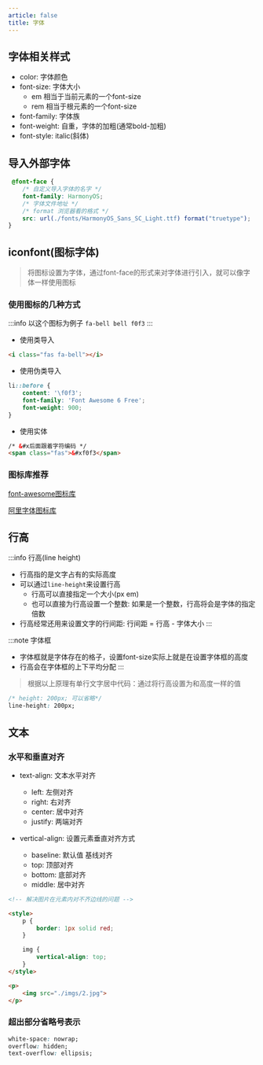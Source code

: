 ```yaml
---
article: false
title: 字体
---
```


## 字体相关样式

- color: 字体颜色
- font-size: 字体大小
    - em 相当于当前元素的一个font-size
    - rem 相当于根元素的一个font-size
- font-family: 字体族
- font-weight: 自重，字体的加粗(通常bold-加粗)
- font-style: italic(斜体)

## 导入外部字体

```css
 @font-face {
    /* 自定义导入字体的名字 */
    font-family: HarmonyOS;
    /* 字体文件地址 */
    /* format 浏览器看的格式 */
    src: url(./fonts/HarmonyOS_Sans_SC_Light.ttf) format("truetype");
}
```

## iconfont(图标字体)

> 将图标设置为字体，通过font-face的形式来对字体进行引入，就可以像字体一样使用图标

### 使用图标的几种方式


:::info 以这个图标为例子
`fa-bell bell f0f3`
:::

- 使用类导入

```html
<i class="fas fa-bell"></i>
```

- 使用伪类导入

```css
li::before {
    content: '\f0f3';
    font-family: 'Font Awesome 6 Free';
    font-weight: 900;
}
````

- 使用实体

```html
/* &#x后面跟着字符编码 */
<span class="fas">&#xf0f3</span>
```

### 图标库推荐

[font-awesome图标库](https://fontawesome.com/)

[阿里字体图标库](https://www.iconfont.cn/)

## 行高

:::info 行高(line height)
- 行高指的是文字占有的实际高度
- 可以通过`line-height`来设置行高
    - 行高可以直接指定一个大小(px em)
    - 也可以直接为行高设置一个整数: 如果是一个整数，行高将会是字体的指定倍数
- 行高经常还用来设置文字的行间距: 行间距 = 行高 - 字体大小
:::

:::note 字体框
- 字体框就是字体存在的格子，设置font-size实际上就是在设置字体框的高度
- 行高会在字体框的上下平均分配
:::

> 根据以上原理有单行文字居中代码：通过将行高设置为和高度一样的值

```css
/* height: 200px; 可以省略*/
line-height: 200px;
```

## 文本

### 水平和垂直对齐

- text-align: 文本水平对齐
    - left: 左侧对齐
    - right: 右对齐
    - center: 居中对齐
    - justify: 两端对齐

- vertical-align: 设置元素垂直对齐方式
    - baseline: 默认值 基线对齐
    - top: 顶部对齐
    - bottom: 底部对齐
    - middle: 居中对齐

```html {9}
<!-- 解决图片在元素内对不齐边线的问题 -->

<style>
    p {
        border: 1px solid red;
    }

    img {
        vertical-align: top;
    }
</style>

<p>
    <img src="./imgs/2.jpg">
</p>
```

### 超出部分省略号表示

```css
white-space: nowrap;
overflow: hidden;
text-overflow: ellipsis;
```